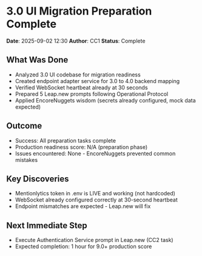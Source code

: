 # 3.0 UI Migration Preparation Complete
**Date**: 2025-09-02 12:30
**Author**: CC1
**Status**: Complete

## What Was Done
- Analyzed 3.0 UI codebase for migration readiness
- Created endpoint adapter service for 3.0 to 4.0 backend mapping
- Verified WebSocket heartbeat already at 30 seconds
- Prepared 5 Leap.new prompts following Operational Protocol
- Applied EncoreNuggets wisdom (secrets already configured, mock data expected)

## Outcome
- Success: All preparation tasks complete
- Production readiness score: N/A (preparation phase)
- Issues encountered: None - EncoreNuggets prevented common mistakes

## Key Discoveries
- Mentionlytics token in .env is LIVE and working (not hardcoded)
- WebSocket already configured correctly at 30-second heartbeat
- Endpoint mismatches are expected - Leap.new will fix

## Next Immediate Step
- Execute Authentication Service prompt in Leap.new (CC2 task)
- Expected completion: 1 hour for 9.0+ production score
